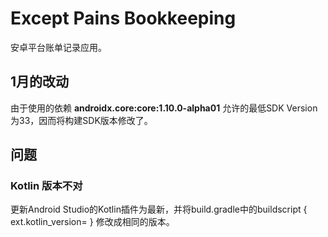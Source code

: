 # Except Pains Bookkeeping

安卓平台账单记录应用。

## 1月的改动

由于使用的依赖 **androidx.core:core:1.10.0-alpha01** 允许的最低SDK Version为33，因而将构建SDK版本修改了。

## 问题

### Kotlin 版本不对

更新Android Studio的Kotlin插件为最新，并将build.gradle中的buildscript { ext.kotlin_version= } 修改成相同的版本。
